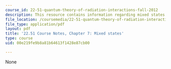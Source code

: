 ```yaml
---
course_id: 22-51-quantum-theory-of-radiation-interactions-fall-2012
description: This resource contains information regarding mixed states.
file_location: /coursemedia/22-51-quantum-theory-of-radiation-interactions-fall-2012/00e219fe9b8a81b64613f1428e87cb00_MIT22_51F12_Ch7.pdf
file_type: application/pdf
layout: pdf
title: '22.51 Course Notes, Chapter 7: Mixed states'
type: course
uid: 00e219fe9b8a81b64613f1428e87cb00

---
```

None
